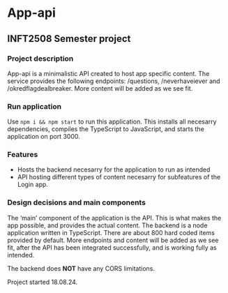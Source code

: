 # App-api
## INFT2508 Semester project

### Project description
App-api is a minimalistic API created to host app specific content. The service provides the following endpoints: /questions, /neverhaveiever and /okredflagdealbreaker. More content will be added as we see fit.

### Run application
Use `npm i && npm start` to run this application. This installs all necesarry
dependencies, compiles the TypeScript to JavaScript, and starts the application
on port 3000.

### Features
- Hosts the backend necesarry for the application to run as intended
- API hosting different types of content necesarry for subfeatures of the Login app.

### Design decisions and main components
The ‘main’ component of the application is the API. This is what makes the app 
possible, and provides the actual content. The backend is a node application 
written in TypeScript. There are about 800 hard coded items provided by default.
More endpoints and content will be added as we see fit, after the API has been
integrated successfully, and is working fully as intended.

The backend does **NOT** have any CORS limitations.

Project started 18.08.24.

